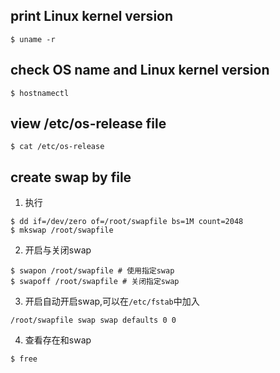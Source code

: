 ## print Linux kernel version
```console
$ uname -r
```
## check OS name and Linux kernel version
```console
$ hostnamectl
```
## view /etc/os-release file
```console
$ cat /etc/os-release
```
## create swap by file
1. 执行
```shell
$ dd if=/dev/zero of=/root/swapfile bs=1M count=2048
$ mkswap /root/swapfile
```
2. 开启与关闭swap
```console
$ swapon /root/swapfile # 使用指定swap
$ swapoff /root/swapfile # 关闭指定swap
```
3. 开启自动开启swap,可以在`/etc/fstab`中加入
```
/root/swapfile swap swap defaults 0 0
```
4. 查看存在和swap
```console
$ free
```


